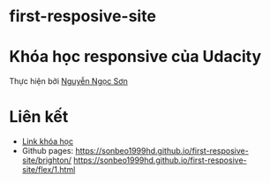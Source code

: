 # first-resposive-site
# Khóa học responsive của Udacity
Thực hiện bởi [Nguyễn Ngọc Sơn](https://github.com/sonbeo1999hd)
# Liên kết
  - [Link khóa học](https://www.udacity.com/course/responsive-web-design-fundamentals--ud893)
  - Github pages: https://sonbeo1999hd.github.io/first-resposive-site/brighton/     https://sonbeo1999hd.github.io/first-resposive-site/flex/1.html
